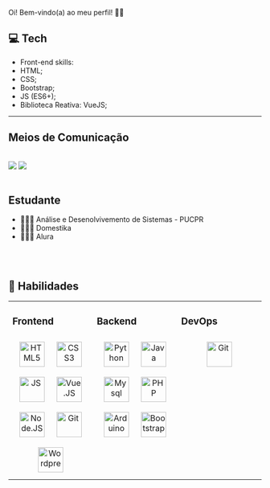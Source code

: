  Oi! Bem-vindo(a) ao meu perfil! 🤙🏼
 
 ## 💻 Tech
 - Front-end skills:
  - HTML;
  - CSS;
  - Bootstrap;
  - JS (ES6+);
  - Biblioteca Reativa: VueJS;

---
## Meios de Comunicação
<br>
<a href="https://www.linkedin.com/in/mahara-teixeira-nunes-3768671bb/"><img src="https://img.shields.io/badge/LinkedIn-0077B5?style=for-the-badge&logo=linkedin&logoColor=white"></a>
<a href=https://www.instagram.com/mah_tn/><img src="https://img.shields.io/badge/Instagram-E4405F?style=for-the-badge&logo=instagram&logoColor=white"></a>
<br><br>


## Estudante

- 👩🏽‍🎓 Análise e Desenolvivemento de Sistemas - PUCPR
- 👩🏽‍🎓 Domestika
- 👩🏽‍🎓 Alura
<br>

<br>

## 🚀 Habilidades
<table><tr><td valing="top" width="33%">
  
  
  ### Frontend
  <div align="center">
    <img style="margin: 10px" src="https://cdn.jsdelivr.net/gh/devicons/devicon/icons/html5/html5-plain-wordmark.svg" alt="HTML5" height="50"/>
    <img style="margin: 10px" src="https://cdn.jsdelivr.net/gh/devicons/devicon/icons/css3/css3-plain-wordmark.svg" alt="CSS3" height="50"/>
    <img style="margin: 10px" src="https://cdn.jsdelivr.net/gh/devicons/devicon/icons/javascript/javascript-plain.svg" alt="JS" height="50"/>
    <img style="margin: 10px" src="https://cdn.jsdelivr.net/gh/devicons/devicon/icons/vuejs/vuejs-original-wordmark.svg" alt="Vue.JS" height="50"/>
    <img style="margin: 10px" src="https://cdn.jsdelivr.net/gh/devicons/devicon/icons/nodejs/nodejs-original-wordmark.svg" alt="Node.JS" height="50"/>
    <img style="margin: 10px" src="https://cdn.jsdelivr.net/gh/devicons/devicon/icons/git/git-plain.svg" alt="Git" height="50"/>
    <img style="margin: 10px" src="https://cdn.jsdelivr.net/gh/devicons/devicon/icons/wordpress/wordpress-plain.svg" alt="Wordpress" height="50"/>
  </div>
  </td><td valign="top" width="33%">
  
  ### Backend
  <div align="center">
    <img style="margin: 10px" src="https://cdn.jsdelivr.net/gh/devicons/devicon/icons/python/python-original.svg" alt="Python" height="50"/>
    <img style="margin: 10px" src="https://cdn.jsdelivr.net/gh/devicons/devicon/icons/java/java-original.svg" alt="Java" height="50"/>
    <img style="margin: 10px" src="https://cdn.jsdelivr.net/gh/devicons/devicon/icons/mysql/mysql-original.svg" alt="Mysql" height="50"/>
    <img style="margin: 10px" src="https://cdn.jsdelivr.net/gh/devicons/devicon/icons/php/php-plain.svg" alt="PHP" height="50"/>
    <img style="margin: 10px" src="https://cdn.jsdelivr.net/gh/devicons/devicon/icons/arduino/arduino-original-wordmark.svg" alt="Arduino" height="50"/>
    <img style="margin: 10px" src="https://cdn.jsdelivr.net/gh/devicons/devicon/icons/bootstrap/bootstrap-plain.svg" alt="Bootstrap" height="50"/>
   </div>

   </td><td valign="top" width="33%">
  
  ### DevOps  
  <div align="center">
    <img style="margin: 10px" src="https://cdn.jsdelivr.net/gh/devicons/devicon/icons/git/git-plain.svg" alt="Git" height="50"/>
    
